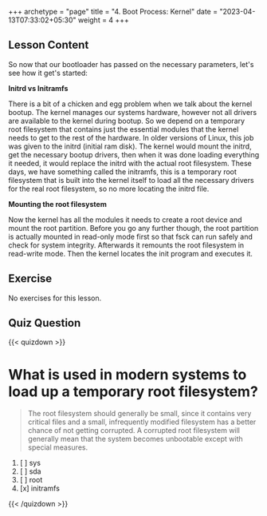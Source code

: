 +++
archetype = "page"
title = "4. Boot Process: Kernel"
date = "2023-04-13T07:33:02+05:30"
weight = 4
+++

## Lesson Content

So now that our bootloader has passed on the necessary parameters, let's see how it get's started:

**Initrd vs Initramfs**

There is a bit of a chicken and egg problem when we talk about the kernel bootup. The kernel manages our systems hardware, however not all drivers are available to the kernel during bootup. So we depend on a temporary root filesystem that contains just the essential modules that the kernel needs to get to the rest of the hardware. In older versions of Linux, this job was given to the initrd (initial ram disk). The kernel would mount the initrd, get the necessary bootup drivers, then when it was done loading everything it needed, it would replace the initrd with the actual root filesystem. These days, we have something called the initramfs, this is a temporary root filesystem that is built into the kernel itself to load all the necessary drivers for the real root filesystem, so no more locating the initrd file. 

**Mounting the root filesystem**

Now the kernel has all the modules it needs to create a root device and mount the root partition. Before you go any further though, the root partition is actually mounted in read-only mode first so that fsck can run safely and check for system integrity. Afterwards it remounts the root filesystem in read-write mode. Then the kernel locates the init program and executes it. 

## Exercise

No exercises for this lesson.

## Quiz Question

{{< quizdown >}}

# What is used in modern systems to load up a temporary root filesystem?

> The root filesystem should generally be small, since it contains very critical files and a small, infrequently modified filesystem has a better chance of not getting corrupted. A corrupted root filesystem will generally mean that the system becomes unbootable except with special measures.

1. [ ] sys
2. [ ] sda
3. [ ] root
4. [x] initramfs

{{< /quizdown >}}
